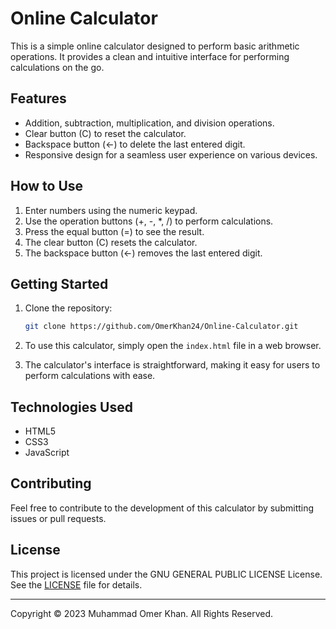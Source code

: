 # Online Calculator

This is a simple online calculator designed to perform basic arithmetic operations. It provides a clean and intuitive interface for performing calculations on the go.

## Features

- Addition, subtraction, multiplication, and division operations.
- Clear button (C) to reset the calculator.
- Backspace button (&larr;) to delete the last entered digit.
- Responsive design for a seamless user experience on various devices.

## How to Use

1. Enter numbers using the numeric keypad.
2. Use the operation buttons (+, -, *, /) to perform calculations.
3. Press the equal button (=) to see the result.
4. The clear button (C) resets the calculator.
5. The backspace button (&larr;) removes the last entered digit.

## Getting Started

1. Clone the repository:

   ```bash
   git clone https://github.com/OmerKhan24/Online-Calculator.git
2. To use this calculator, simply open the `index.html` file in a web browser.
3. The calculator's interface is straightforward, making it easy for users to perform calculations with ease.

## Technologies Used

- HTML5
- CSS3
- JavaScript

## Contributing

Feel free to contribute to the development of this calculator by submitting issues or pull requests.

## License

This project is licensed under the GNU GENERAL PUBLIC LICENSE License. See the [LICENSE](https://github.com/OmerKhan24/Online-Calculator/blob/main/LICENSE.md) file for details.

---

Copyright © 2023 Muhammad Omer Khan. All Rights Reserved.

